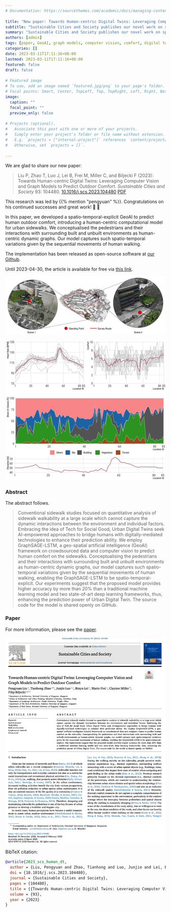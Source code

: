 ```yaml
---
# Documentation: https://sourcethemes.com/academic/docs/managing-content/

title: "New paper: Towards Human-centric Digital Twins: Leveraging Computer Vision and Graph Models to Predict Outdoor Comfort"
subtitle: "Sustainable Cities and Society publishes our novel work on spatio-temporal-explicit GeoAI to predict human outdoor comfort."
summary: "Sustainable Cities and Society publishes our novel work on spatio-temporal-explicit GeoAI to predict human outdoor comfort."
authors: [admin]
tags: [paper, GeoAI, graph models, computer vision, comfort, digital twin]
categories: []
date: 2023-03-11T17:11:16+08:00
lastmod: 2023-03-11T17:11:16+08:00
featured: false
draft: false

# Featured image
# To use, add an image named `featured.jpg/png` to your page's folder.
# Focal points: Smart, Center, TopLeft, Top, TopRight, Left, Right, BottomLeft, Bottom, BottomRight.
image:
  caption: ""
  focal_point: ""
  preview_only: false

# Projects (optional).
#   Associate this post with one or more of your projects.
#   Simply enter your project's folder or file name without extension.
#   E.g. `projects = ["internal-project"]` references `content/project/deep-learning/index.md`.
#   Otherwise, set `projects = []`.

---
```


We are glad to share our new paper:

> Liu P, Zhao T, Luo J, Lei B, Frei M, Miller C, and Biljecki F (2023): Towards Human-centric Digital Twins: Leveraging Computer Vision and Graph Models to Predict Outdoor Comfort. _Sustainable Cities and Society_ 93: 104480. [<i class="ai ai-doi-square ai"></i> 10.1016/j.scs.2023.104480](https://doi.org/10.1016/j.scs.2023.104480) [<i class="far fa-file-pdf"></i> PDF](/publication/2023-scs-human-dt/2023-scs-human-dt.pdf)</i>

This research was led by {{% mention "pengyuan" %}}.
Congratulations on his continued successes and great work! :raised_hands: :clap:

In this paper, we developed a spatio-temporal-explicit GeoAI to predict human outdoor comfort, introducing a human-centric computational model for urban sidewalks.
We conceptualised the pedestrians and their interactions with surrounding built and unbuilt environments as human-centric dynamic graphs.
Our model captures such spatio-temporal variations given by the sequential movements of human walking.

The implementation has been released as open-source software at [our Github](https://github.com/PengyuanLiu1993/GSL-sidewalk-comfort).

Until 2023-04-30, the article is available for free via [this link](https://authors.elsevier.com/a/1gjz57sfVZAEfI).

![](1.jpg)

![](2.png)

### Abstract

The abstract follows.

> Conventional sidewalk studies focused on quantitative analysis of sidewalk walkability at a large scale which cannot capture the dynamic interactions between the environment and individual factors. Embracing the idea of Tech for Social Good, Urban Digital Twins seek AI-empowered approaches to bridge humans with digitally-mediated technologies to enhance their prediction ability. We employ GraphSAGE-LSTM, a geo-spatial artificial intelligence (GeoAI) framework on crowdsourced data and computer vision to predict human comfort on the sidewalks. Conceptualising the pedestrians and their interactions with surrounding built and unbuilt environments as human-centric dynamic graphs, our model captures such spatio-temporal variations given by the sequential movements of human walking, enabling the GraphSAGE-LSTM to be spatio-temporal-explicit. Our experiments suggest that the proposed model provides higher accuracy by more than 20% than a traditional machine learning model and two state-of-art deep learning frameworks, thus, enhancing the prediction power of Urban Digital Twin. The source code for the model is shared openly on GitHub.

### Paper 

For more information, please see the [paper](/publication/2023-scs-human-dt/).

[![](page-one.png)](/publication/2023-scs-human-dt/)

BibTeX citation:
```bibtex
@article{2023_scs_human_dt,
  author = {Liu, Pengyuan and Zhao, Tianhong and Luo, Junjie and Lei, Binyu and Frei, Mario and Miller, Clayton and Biljecki, Filip},
  doi = {10.1016/j.scs.2023.104480},
  journal = {Sustainable Cities and Society},
  pages = {104480},
  title = {{Towards Human-centric Digital Twins: Leveraging Computer Vision and Graph Models to Predict Outdoor Comfort}},
  volume = {93},
  year = {2023}
}
```
